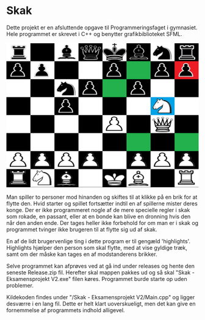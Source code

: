 # Skak
Dette projekt er en afsluttende opgave til Programmeringsfaget i gymnasiet.
Hele programmet er skrevet i C++ og benytter grafikbiblioteket SFML.

![Et spil i gang, man kan se de forskellige highlights, samt mulige flyt](Readme-Image.PNG)

Man spiller to personer mod hinanden og skiftes til at klikke på en brik for at flytte den.
Hvid starter og spillet fortsætter indtil en af spillerne mister deres konge.
Der er ikke programmeret nogle af de mere specielle regler i skak som rokade, en passant, eller at en bonde kan blive en dronning hvis den når den anden ende. Der tages heller ikke forbehold for om man er i skak og programmet tvinger ikke brugeren til at flytte sig ud af skak.

En af de lidt brugervenlige ting i dette program er til gengæld 'highlights'. Highlights hjælper den person som skal flytte, med at vise gyldige træk, samt om der måske kan tages en af modstanderens brikker.

Selve programmet kan afprøves ved at gå ind under releases og hente den seneste Release.zip fil. Herefter skal mappen pakkes ud og så skal "Skak - Eksamensprojekt V2.exe" filen køres. Programmet burde starte op uden problemer.

Kildekoden findes under "/Skak - Eksamensprojekt V2/Main.cpp" og ligger desværre i en lang fil. Dette er helt klart uoverskueligt, men det kan give en fornemmelse af programmets indhold alligevel.
